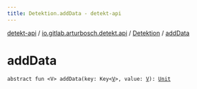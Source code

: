 ```yaml
---
title: Detektion.addData - detekt-api
---
```


[detekt-api](../../index.html) / [io.gitlab.arturbosch.detekt.api](../index.html) / [Detektion](index.html) / [addData](./add-data.html)

# addData

`abstract fun <V> addData(key: Key<`[`V`](add-data.html#V)`>, value: `[`V`](add-data.html#V)`): `[`Unit`](https://kotlinlang.org/api/latest/jvm/stdlib/kotlin/-unit/index.html)